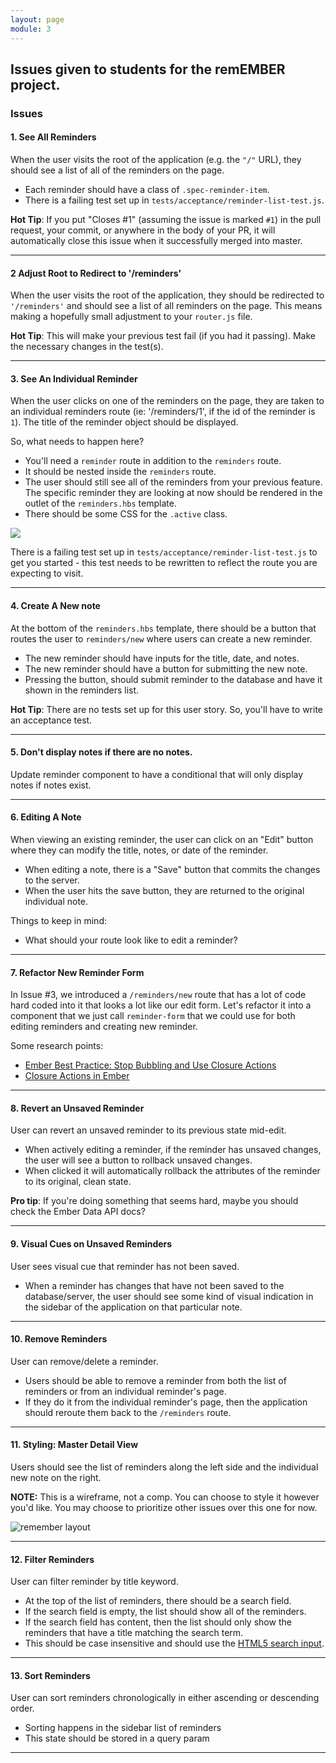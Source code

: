 ```yaml
---
layout: page
module: 3
---
```


## Issues given to students for the remEMBER project.

### Issues

#### 1. See All Reminders

When the user visits the root of the application (e.g. the `"/"` URL), they should see a list of all of the reminders on the page.  

  * Each reminder should have a class of `.spec-reminder-item`.
  * There is a failing test set up in `tests/acceptance/reminder-list-test.js`.

**Hot Tip**: If you put "Closes #1" (assuming the issue is marked `#1`) in the pull request, your commit, or anywhere in the body of your PR, it will automatically close this issue when it successfully merged into master.

____
#### 2 Adjust Root to Redirect to '/reminders'

When the user visits the root of the application, they should be redirected to `'/reminders'` and should see a list of all reminders on the page. This means making a hopefully small adjustment to your `router.js` file.

**Hot Tip**: This will make your previous test fail (if you had it passing). Make the necessary changes in the test(s).

____
#### 3. See An Individual Reminder

When the user clicks on one of the reminders on the page, they are taken to an individual reminders route (ie: '/reminders/1', if the id of the reminder is `1`). The title of the reminder object should be displayed.

So, what needs to happen here?  

* You'll need a `reminder` route in addition to the `reminders` route.
* It should be nested inside the `reminders` route.
* The user should still see all of the reminders from your previous feature. The specific reminder they are looking at now should be rendered in the outlet of the `reminders.hbs` template.
* There should be some CSS for the `.active` class.  

![](http://g.recordit.co/bWm36UCXsA.gif)

There is a failing test set up in `tests/acceptance/reminder-list-test.js` to get you started - this test needs to be rewritten to reflect the route you are expecting to visit.

____  

#### 4. Create A New note

At the bottom of the `reminders.hbs` template, there should be a button that routes the user to `reminders/new` where users can create a new reminder.  

* The new reminder should have inputs for the title, date, and notes.
* The new reminder should have a button for submitting the new note.
* Pressing the button, should submit reminder to the database and have it shown in the reminders list.

**Hot Tip**: There are no tests set up for this user story. So, you'll have to write an acceptance test.  

____

#### 5. Don't display notes if there are no notes.  

Update reminder component to have a conditional that will only display notes if notes exist.  

____

#### 6. Editing A Note

When viewing an existing reminder, the user can click on an "Edit" button where they can modify the title, notes, or date of the reminder.

* When editing a note, there is a "Save" button that commits the changes to the server.  
* When the user hits the save button, they are returned to the original individual note.

Things to keep in mind:  
* What should your route look like to edit a reminder?  

____

#### 7. Refactor New Reminder Form  

In Issue #3, we introduced a `/reminders/new` route that has a lot of code hard coded into it that looks a lot like our edit form. Let's refactor it into a component that we just call `reminder-form` that we could use for both editing reminders and creating new reminder.

Some research points:  
* [Ember Best Practice: Stop Bubbling and Use Closure Actions](https://dockyard.com/blog/2015/10/29/ember-best-practice-stop-bubbling-and-use-closure-actions)  
* [Closure Actions in Ember](https://emberway.io/route-closure-actions-in-ember-js-d0a7a37a5d1b#.ko5ueszgy)  

____

#### 8. Revert an Unsaved Reminder

User can revert an unsaved reminder to its previous state mid-edit.  

* When actively editing a reminder, if the reminder has unsaved changes, the user will see a button to rollback unsaved changes.  
* When clicked it will automatically rollback the attributes of the reminder to its original, clean state.  

**Pro tip**: If you're doing something that seems hard, maybe you should check the Ember Data API docs?  

____

#### 9. Visual Cues on Unsaved Reminders

User sees visual cue that reminder has not been saved.

* When a reminder has changes that have not been saved to the database/server, the user should see some kind of visual indication in the sidebar of the application on that particular note.  

____

#### 10. Remove Reminders

User can remove/delete a reminder.

* Users should be able to remove a reminder from both the list of reminders or from an individual reminder's page.
* If they do it from the individual reminder's page, then the application should reroute them back to the `/reminders` route.

____

#### 11. Styling: Master Detail View

Users should see the list of reminders along the left side and the individual new note on the right.

**NOTE:** This is a wireframe, not a comp. You can choose to style it however you'd like. You may choose to prioritize other issues over this one for now.

![remember layout](https://cloud.githubusercontent.com/assets/251000/19357783/547c496e-9130-11e6-9cb2-3c3a71815a5f.jpg)

____

#### 12. Filter Reminders

User can filter reminder by title keyword.  

* At the top of the list of reminders, there should be a search field.
* If the search field is empty, the list should show all of the reminders.
* If the search field has content, then the list should only show the reminders that have a title matching the search term.
* This should be case insensitive and should use the [HTML5 search input](https://css-tricks.com/webkit-html5-search-inputs/).  

____

#### 13. Sort Reminders

User can sort reminders chronologically in either ascending or descending order.

* Sorting happens in the sidebar list of reminders
* This state should be stored in a query param  

____
